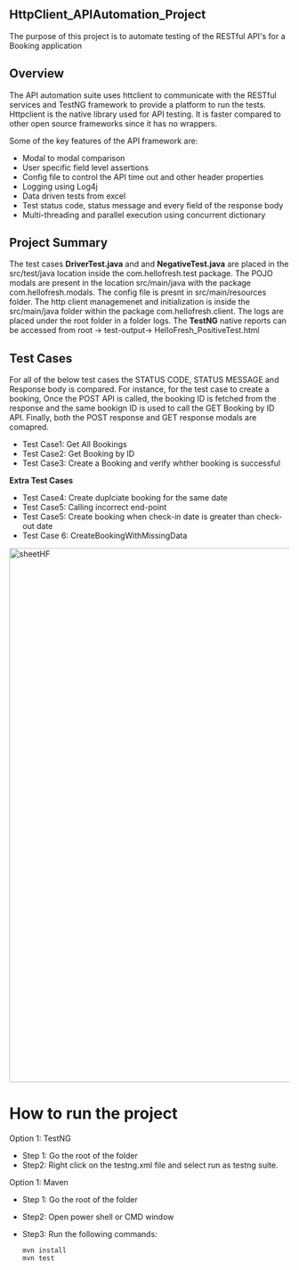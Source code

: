 ## HttpClient_APIAutomation_Project
The purpose of this project is to automate testing of the RESTful API's for a Booking application

## Overview
The API automation suite uses httclient to communicate with the RESTful services and TestNG framework to provide a platform to run the tests.
Httpclient is the native library used for API testing. It is faster compared to other open source frameworks since it has no wrappers.

Some of the key features of the API framework are:

- Modal to modal comparison
- User specific field level assertions
- Config file to control the API time out and other header properties
- Logging using Log4j
- Data driven tests from excel
- Test status code, status message and every field of the response body
- Multi-threading and parallel execution using concurrent dictionary

## Project Summary

The test cases **DriverTest.java** and and **NegativeTest.java** are placed in the src/test/java location inside the com.hellofresh.test package.
The POJO modals are present in the location src/main/java with the package com.hellofresh.modals. The config file is presnt in src/main/resources folder.
The http client managemenet and initialization is inside the src/main/java folder within the package com.hellofresh.client.
The logs are placed under the root folder in a folder logs.
The **TestNG** native reports can be accessed from root -> test-output-> HelloFresh_PositiveTest.html

## Test Cases 
For all of the below test cases the STATUS CODE, STATUS MESSAGE and Response body is compared. For instance, for the test case to create 
a booking, Once the POST API is called, the booking ID is fetched from the response and the same bookign ID is used to call the GET Booking by ID API. Finally, both the POST response and 
GET response modals are comapred.

- Test Case1: Get All Bookings 
- Test Case2: Get Booking by ID
- Test Case3: Create a Booking and verify whther booking is successful

**Extra Test Cases**
- Test Case4: Create duplciate booking for the same date
- Test Case5: Calling incorrect end-point
- Test Case5: Create booking when check-in date is greater than check-out date
- Test Case 6: CreateBookingWithMissingData

<img width="960" alt="sheetHF" src="https://user-images.githubusercontent.com/54126870/76314976-cb94dc80-62fd-11ea-9d8d-2b94327903ff.PNG">




# How to run the project
Option 1: TestNG
- Step 1: Go the root of the folder 
- Step2: Right click on the testng.xml file and select run as testng suite.

Option 1: Maven
- Step 1: Go the root of the folder 
- Step2: Open power shell or CMD window
- Step3: Run the following commands:
  
  ```
  mvn install
  mvn test
  ```
